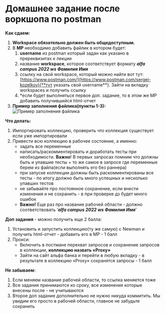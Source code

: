 # Домашнее задание после воркшопа по postman

**Как сдаем:**

1. **Workspace обязательно должен быть общедоступным.**
2. В **МР** необходимо добавить файлик в котором будет:
    1. **username** из postman который задан как указано в пререквизитах к лекции
    2. название **workspace**, которое соответствует формату ***alfa campus 2022 ws Фамилия Имя***
    3. ссылку на свой workspace, который можно найти вот тут: [https://www.postman.com/](https://www.postman.com/sergei-kozelkov){**тут указать свой username**}. Зайти на вкладку workspaces и получить ссылку
    4. *если будет выполняться первое доп. задание, то в этом же МР добавить получившийся html-отчет
5. **Пример заполнения файлика(пункты 1-3):**
![Пример заполнения файлика](https://drive.google.com/uc?export=view&id=1pj4_chkdiNcZoSmuw8_XZLEMw4W16wlp)


**Что делать:**

1. Импортировать коллекцию, проверить что коллекция существует если уже импортировали
2. Привести всю коллекцию в рабочее состояние, а именно:
   - задать все переменные
   - написать/раскомментировать и доработать тесты при необходимости. **Важно**! В первых запросах помним что должны быть и упавшие тесты + то же самое в запросе где переменные берем из файла(если выполнять его без раннера)
   - при запуске коллекции должны быть раскомментированы все тесты - по итогу должно быть много успешных и несколько упавших тестов
   - не забывайте про постоянное сохранение, если внести изменения и не сохранить - в при проверке дз будет много ошибок
   - **Важно!** Еще раз про название рабочей области - должно соответствовать ‘***alfa campus 2022 ws Фамилия Имя***’

**Доп задания** - можно получить еще 2 балла:

1. Установить и запустить коллекцию(ту же самую) с Newman и получить html-отчет - добавить его в МР - 1 балл
2. Прокси:
   - Включить в постмане перехват запросов и сохранение запросов в коллекции, **коллекцию назвать «Proxy»**
   - Зайти на сайт альфа банка и перейти в любую вкладку - в результате в коллекцию «Proxy» сохранятся запросы - 1 балл

**Не забываем:**

1. Если меняем название рабочей области, то ссылка меняется тоже
2. Все задания принимаются ко сроку, все изменения которые внесены после - не учитываются
3. Второе доп задание дополнительно не нужно никуда коммитить. Мы увидим его просто в рабочей области, главное не забудьте сохранить